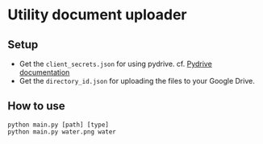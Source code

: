 # Utility document uploader

## Setup
- Get the `client_secrets.json` for using pydrive. cf. [Pydrive documentation](https://pythonhosted.org/PyDrive/quickstart.html)
- Get the `directory_id.json` for uploading the files to your Google Drive.

## How to use
```
python main.py [path] [type]
python main.py water.png water
```

